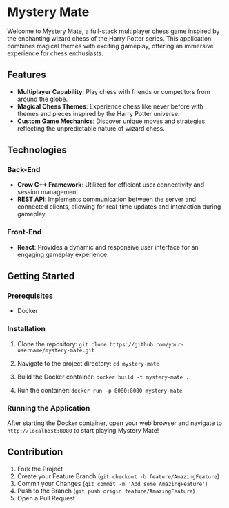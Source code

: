 # Mystery Mate

Welcome to Mystery Mate, a full-stack multiplayer chess game inspired by the enchanting wizard chess of the Harry Potter series. This application combines magical themes with exciting gameplay, offering an immersive experience for chess enthusiasts.

## Features

- **Multiplayer Capability**: Play chess with friends or competitors from around the globe.
- **Magical Chess Themes**: Experience chess like never before with themes and pieces inspired by the Harry Potter universe.
- **Custom Game Mechanics**: Discover unique moves and strategies, reflecting the unpredictable nature of wizard chess.

## Technologies

### Back-End

- **Crow C++ Framework**: Utilized for efficient user connectivity and session management.
- **REST API**: Implements communication between the server and connected clients, allowing for real-time updates and interaction during gameplay.

### Front-End

- **React**: Provides a dynamic and responsive user interface for an engaging gameplay experience.

## Getting Started

### Prerequisites

- Docker

### Installation

1. Clone the repository:
`git clone https://github.com/your-username/mystery-mate.git`

2. Navigate to the project directory:
`cd mystery-mate`

3. Build the Docker container:
`docker build -t mystery-mate .`

4. Run the container:
`docker run -p 8080:8080 mystery-mate`

### Running the Application

After starting the Docker container, open your web browser and navigate to `http://localhost:8080` to start playing Mystery Mate!

## Contribution

1. Fork the Project
2. Create your Feature Branch (`git checkout -b feature/AmazingFeature`)
3. Commit your Changes (`git commit -m 'Add some AmazingFeature'`)
4. Push to the Branch (`git push origin feature/AmazingFeature`)
5. Open a Pull Request
















